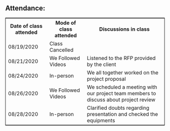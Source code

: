 ## Attendance:
<table style="width:100%;border: 1px solid black;">
<tr>
<th>Date of class attended</th>	
<th>Mode of class attended</th>
<th>Discussions in class</th>
</tr>
<tr>
<td>08/19/2020</td>
<td>Class Cancelled</td>
<td></td>
</tr>
<tr>
<td>08/21/2020</td>
<td>We Followed Videos</td>
  <td>Listened to the RFP provided by the client</td> 
  </tr>
  <tr>
  <td>08/24/2020</td>
  <td>In-person</td>
  <td>We all together worked on the project proposal</td>
  </tr>
  <tr>
  <td>08/26/2020</td>
  <td>We Followed Videos</td>
  <td>We scheduled a meeting with our project team members to discuss about project review</td>
  </tr>
  <tr>
  <td>08/28/2020</td>
  <td>In-person</td>
  <td>Clarified doubts regarding presentation and checked the equipments</td>
  </tr>
  </table>

